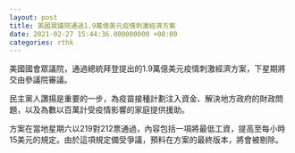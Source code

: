 ```yaml
---
layout: post
title: 美國眾議院通過1.9萬億美元疫情刺激經濟方案
date: 2021-02-27 15:44:36.000000000 +08:00
categories: rthk
---
```


美國國會眾議院，通過總統拜登提出的1.9萬億美元疫情刺激經濟方案，下星期將交由參議院審議。

民主黨人讚揚是重要的一步，為疫苗接種計劃注入資金、解決地方政府的財政問題，以及為數以百萬計受疫情影響的家庭提供援助。

方案在當地星期六以219對212票通過，內容包括一項將最低工資，提高至每小時15美元的規定。由於這項規定備受爭議，預料在方案的最終版本，將會被剔除。
